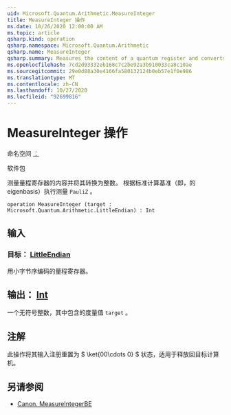 ```yaml
---
uid: Microsoft.Quantum.Arithmetic.MeasureInteger
title: MeasureInteger 操作
ms.date: 10/26/2020 12:00:00 AM
ms.topic: article
qsharp.kind: operation
qsharp.namespace: Microsoft.Quantum.Arithmetic
qsharp.name: MeasureInteger
qsharp.summary: Measures the content of a quantum register and converts it to an integer. The measurement is performed with respect to the standard computational basis, i.e., the eigenbasis of `PauliZ`.
ms.openlocfilehash: 7cd2d93332eb168c7c2be92a3b910033ca8c10ae
ms.sourcegitcommit: 29e0d88a30e4166fa580132124b0eb57e1f0e986
ms.translationtype: MT
ms.contentlocale: zh-CN
ms.lasthandoff: 10/27/2020
ms.locfileid: "92699816"
---
```

# <a name="measureinteger-operation"></a>MeasureInteger 操作

命名空间 [：](xref:Microsoft.Quantum.Arithmetic)

软件包 [](https://nuget.org/packages/)


测量量程寄存器的内容并将其转换为整数。 根据标准计算基准（即，的 eigenbasis）执行测量 `PauliZ` 。

```qsharp
operation MeasureInteger (target : Microsoft.Quantum.Arithmetic.LittleEndian) : Int
```


## <a name="input"></a>输入

### <a name="target--littleendian"></a>目标： [LittleEndian](xref:Microsoft.Quantum.Arithmetic.LittleEndian)

用小字节序编码的量程寄存器。



## <a name="output--int"></a>输出： [Int](xref:microsoft.quantum.lang-ref.int)

一个无符号整数，其中包含的度量值 `target` 。

## <a name="remarks"></a>注解

此操作将其输入注册重置为 $ \ket{00\cdots 0} $ 状态，适用于释放回目标计算机。

## <a name="see-also"></a>另请参阅

- [Canon. MeasureIntegerBE](xref:Microsoft.Quantum.Canon.MeasureIntegerBE)
